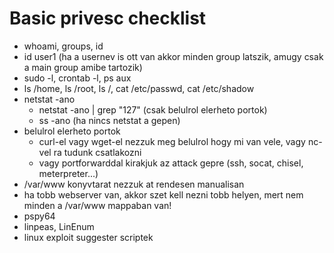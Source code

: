 # Basic privesc checklist
* whoami, groups, id
* id user1 (ha a usernev is ott van akkor minden group latszik, amugy csak a main group amibe tartozik)
* sudo -l, crontab -l, ps aux
* ls /home, ls /root, ls /, cat /etc/passwd, cat /etc/shadow
* netstat -ano
  * netstat -ano | grep "127" (csak belulrol elerheto portok)
  * ss -ano (ha nincs netstat a gepen)
* belulrol elerheto portok
  * curl-el vagy wget-el nezzuk meg belulrol hogy mi van vele, vagy nc-vel ra tudunk csatlakozni
  * vagy portforwarddal kirakjuk az attack gepre (ssh, socat, chisel, meterpreter...)
* /var/www konyvtarat nezzuk at rendesen manualisan
* ha tobb webserver van, akkor szet kell nezni tobb helyen, mert nem minden a /var/www mappaban van!
* pspy64
* linpeas, LinEnum
* linux exploit suggester scriptek

